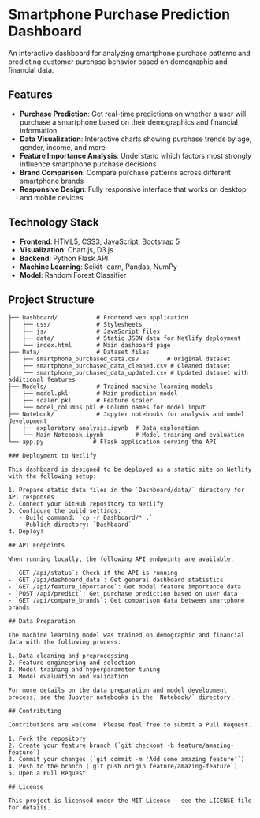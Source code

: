 # Smartphone Purchase Prediction Dashboard

An interactive dashboard for analyzing smartphone purchase patterns and predicting customer purchase behavior based on demographic and financial data.

## Features

- **Purchase Prediction**: Get real-time predictions on whether a user will purchase a smartphone based on their demographics and financial information
- **Data Visualization**: Interactive charts showing purchase trends by age, gender, income, and more
- **Feature Importance Analysis**: Understand which factors most strongly influence smartphone purchase decisions
- **Brand Comparison**: Compare purchase patterns across different smartphone brands
- **Responsive Design**: Fully responsive interface that works on desktop and mobile devices

## Technology Stack

- **Frontend**: HTML5, CSS3, JavaScript, Bootstrap 5
- **Visualization**: Chart.js, D3.js
- **Backend**: Python Flask API
- **Machine Learning**: Scikit-learn, Pandas, NumPy
- **Model**: Random Forest Classifier

## Project Structure

```
├── Dashboard/           # Frontend web application
│   ├── css/             # Stylesheets
│   ├── js/              # JavaScript files
│   ├── data/            # Static JSON data for Netlify deployment
│   └── index.html       # Main dashboard page
├── Data/                # Dataset files
│   ├── smartphone_purchased_data.csv        # Original dataset
│   ├── smartphone_purchased_data_cleaned.csv # Cleaned dataset
│   └── smartphone_purchased_data_updated.csv # Updated dataset with additional features
├── Models/              # Trained machine learning models
│   ├── model.pkl        # Main prediction model
│   ├── scaler.pkl       # Feature scaler
│   └── model_columns.pkl # Column names for model input
├── Notebook/            # Jupyter notebooks for analysis and model development
│   ├── exploratory_analysis.ipynb  # Data exploration
│   └── Main Notebook.ipynb         # Model training and evaluation
└── app.py              # Flask application serving the API
```
```
### Deployment to Netlify

This dashboard is designed to be deployed as a static site on Netlify with the following setup:

1. Prepare static data files in the `Dashboard/data/` directory for API responses
2. Connect your GitHub repository to Netlify
3. Configure the build settings:
   - Build command: `cp -r Dashboard/* .`
   - Publish directory: `Dashboard`
4. Deploy!

## API Endpoints

When running locally, the following API endpoints are available:

- `GET /api/status`: Check if the API is running
- `GET /api/dashboard_data`: Get general dashboard statistics
- `GET /api/feature_importance`: Get model feature importance data
- `POST /api/predict`: Get purchase prediction based on user data
- `GET /api/compare_brands`: Get comparison data between smartphone brands

## Data Preparation

The machine learning model was trained on demographic and financial data with the following process:

1. Data cleaning and preprocessing
2. Feature engineering and selection
3. Model training and hyperparameter tuning
4. Model evaluation and validation

For more details on the data preparation and model development process, see the Jupyter notebooks in the `Notebook/` directory.

## Contributing

Contributions are welcome! Please feel free to submit a Pull Request.

1. Fork the repository
2. Create your feature branch (`git checkout -b feature/amazing-feature`)
3. Commit your changes (`git commit -m 'Add some amazing feature'`)
4. Push to the branch (`git push origin feature/amazing-feature`)
5. Open a Pull Request

## License

This project is licensed under the MIT License - see the LICENSE file for details.

